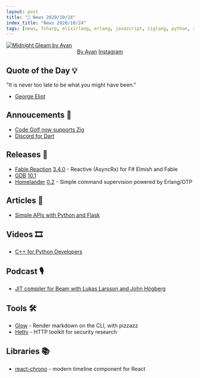 ```yaml
---
layout: post
title: "📜 News 2020/10/24"
index_title: "News 2020/10/24"
tags: [news, fsharp, elixirlang, erlang, javascript, ziglang, python, react, dartlang, flutter, markdown, security, cpp]
---
```


<a href="https://www.reddit.com/r/Art/comments/jh0fhy/midnight_gleam_me_digital_2019/">
  <img src="https://user-images.githubusercontent.com/430272/97092954-7e604380-161e-11eb-8603-65988c9b2323.jpeg"
     alt="Midnight Gleam by Ayan"
     class="image">
</a>

<div style="text-align:center">
   <a href="https://www.reddit.com/user/artofayan">By Ayan</a>
   <a href="https://www.instagram.com/artofayan/">Instagram</a>
</div>

## Quote of the Day 💡

"It is never too late to be what you might have been."

- [George Eliot](https://en.wikipedia.org/wiki/George_Eliot)

## Annoucements 🥁

- [Code Golf now supports Zig](https://code.golf/about)
- [Discord for Dart](https://discord.com/invite/h73B9Xa)

## Releases 🥳

- [Fable.Reaction](https://fablereaction.readthedocs.io/en/latest) [3.4.0](https://github.com/dbrattli/Fable.Reaction/releases/tag/v3.4.0) - Reactive (AsyncRx) for F# Elmish and Fable
- [GDB](https://www.gnu.org/software/gdb) [10.1](https://sourceware.org/pipermail/gdb-announce/2020/000126.html)
- [Homelander](https://github.com/blandinw/homelander) [0.2](https://github.com/blandinw/homelander/releases/tag/0.2) - Simple command supervision powered by Erlang/OTP

## Articles 📜

- [Simple APIs with Python and Flask](https://www.phillipsj.net/posts/simple-apis-with-python-and-flask)

## Videos 🎞

- [C++ for Python Developers](https://www.youtube.com/watch?v=gViwfoChkJA)

## Podcast 🎙

- [JIT compiler for Beam with Lukas Larsson and John Högberg](https://thinkingelixir.com/podcast-episodes/017-jit-compiler-for-beam-with-lukas-larsson-and-john-hogberg/)

## Tools 🛠

- [Glow](https://github.com/charmbracelet/glow) - Render markdown on the CLI, with pizzazz
- [Hetty](https://github.com/dstotijn/hetty) - HTTP toolkit for security research

## Libraries 📚

- [react-chrono](https://github.com/prabhuignoto/react-chrono) - modern timeline component for React

